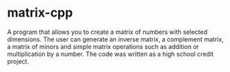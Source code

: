 # matrix-cpp
A program that allows you to create a matrix of numbers with selected dimensions.
The user can generate an inverse matrix, a complement matrix, a matrix of minors and simple matrix operations such as addition or multiplication by a number.
The code was written as a high school credit project.
